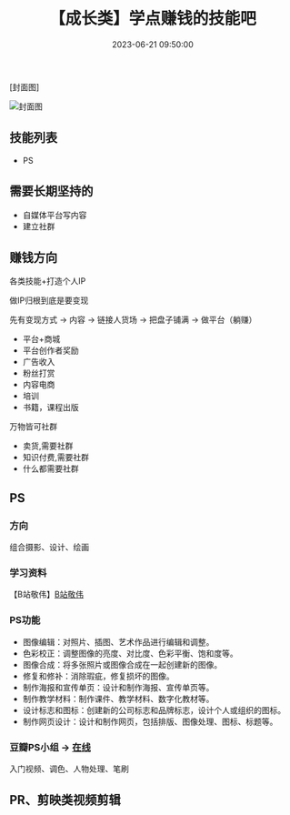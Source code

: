 ﻿---
title: 【成长类】学点赚钱的技能吧
tags:
  - 技能
categories:
  - 成长
keyword: 【成长类】学点赚钱的技能吧
description: 【成长类】学点赚钱的技能吧
cover: 'https://wudiguang.top/images/hexo/tools/cover-tiktok.jpg'
top_img: 'https://wudiguang.top/images/hexo/tools/cover-tiktok.jpg'
date: 2023-06-21 09:50:00
---

[封面图]

![封面图](https://wudiguang.top/images/hexo/tools/cover-tiktok.jpg)

## 技能列表

* PS

## 需要长期坚持的

* 自媒体平台写内容
* 建立社群

## 赚钱方向

各类技能+打造个人IP

做IP归根到底是要变现

先有变现方式 -> 内容 -> 链接人货场 -> 把盘子铺满 -> 做平台（躺赚）

* 平台+商城
* 平台创作者奖励
* 广告收入
* 粉丝打赏
* 内容电商
* 培训
* 书籍，课程出版


万物皆可社群

* 卖货,需要社群
* 知识付费,需要社群
* 什么都需要社群


## PS

### 方向

组合摄影、设计、绘画

### 学习资料

【B站敬伟】[B站敬伟](https://www.bilibili.com/video/BV187411Z7bx)

### PS功能

* 图像编辑：对照片、插图、艺术作品进行编辑和调整。
* 色彩校正：调整图像的亮度、对比度、色彩平衡、饱和度等。
* 图像合成：将多张照片或图像合成在一起创建新的图像。
* 修复和修补：消除瑕疵，修复损坏的图像。
* 制作海报和宣传单页：设计和制作海报、宣传单页等。
* 制作教学材料：制作课件、教学材料、数字化教材等。
* 设计标志和图标：创建新的公司标志和品牌标志，设计个人或组织的图标。
* 制作网页设计：设计和制作网页，包括排版、图像处理、图标、标题等。

### 豆瓣PS小组 -> [在线](https://www.douban.com/group/420376/)

入门视频、调色、人物处理、笔刷

## PR、剪映类视频剪辑

